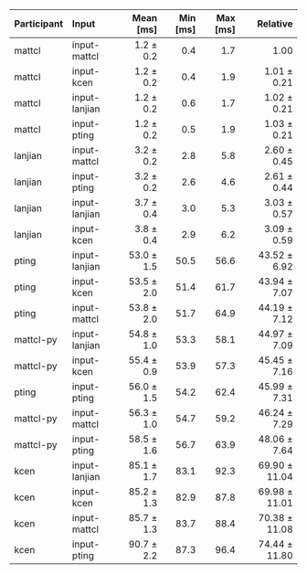 | Participant | Input | Mean [ms] | Min [ms] | Max [ms] | Relative |
|:---|:---|---:|---:|---:|---:|
| mattcl | input-mattcl | 1.2 ± 0.2 | 0.4 | 1.7 | 1.00 |
| mattcl | input-kcen | 1.2 ± 0.2 | 0.4 | 1.9 | 1.01 ± 0.21 |
| mattcl | input-lanjian | 1.2 ± 0.2 | 0.6 | 1.7 | 1.02 ± 0.21 |
| mattcl | input-pting | 1.2 ± 0.2 | 0.5 | 1.9 | 1.03 ± 0.21 |
| lanjian | input-mattcl | 3.2 ± 0.2 | 2.8 | 5.8 | 2.60 ± 0.45 |
| lanjian | input-pting | 3.2 ± 0.2 | 2.6 | 4.6 | 2.61 ± 0.44 |
| lanjian | input-lanjian | 3.7 ± 0.4 | 3.0 | 5.3 | 3.03 ± 0.57 |
| lanjian | input-kcen | 3.8 ± 0.4 | 2.9 | 6.2 | 3.09 ± 0.59 |
| pting | input-lanjian | 53.0 ± 1.5 | 50.5 | 56.6 | 43.52 ± 6.92 |
| pting | input-kcen | 53.5 ± 2.0 | 51.4 | 61.7 | 43.94 ± 7.07 |
| pting | input-mattcl | 53.8 ± 2.0 | 51.7 | 64.9 | 44.19 ± 7.12 |
| mattcl-py | input-lanjian | 54.8 ± 1.0 | 53.3 | 58.1 | 44.97 ± 7.09 |
| mattcl-py | input-kcen | 55.4 ± 0.9 | 53.9 | 57.3 | 45.45 ± 7.16 |
| pting | input-pting | 56.0 ± 1.5 | 54.2 | 62.4 | 45.99 ± 7.31 |
| mattcl-py | input-mattcl | 56.3 ± 1.0 | 54.7 | 59.2 | 46.24 ± 7.29 |
| mattcl-py | input-pting | 58.5 ± 1.6 | 56.7 | 63.9 | 48.06 ± 7.64 |
| kcen | input-lanjian | 85.1 ± 1.7 | 83.1 | 92.3 | 69.90 ± 11.04 |
| kcen | input-kcen | 85.2 ± 1.3 | 82.9 | 87.8 | 69.98 ± 11.01 |
| kcen | input-mattcl | 85.7 ± 1.3 | 83.7 | 88.4 | 70.38 ± 11.08 |
| kcen | input-pting | 90.7 ± 2.2 | 87.3 | 96.4 | 74.44 ± 11.80 |
